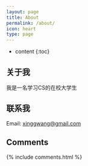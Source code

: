 ```yaml
---
layout: page
title: About
permalink: /about/
icon: heart
type: page
---
```


* content
{:toc}

## 关于我

<!-- <iframe src="https://githubbadge.appspot.com/garaguru" style="border: 0;height: 111px;width: 200px;overflow: hidden;" frameBorder="0"></iframe> -->
我是一名学习CS的在校大学生

## 联系我
Email: xinggwang@gmail.com

## Comments

{% include comments.html %}
